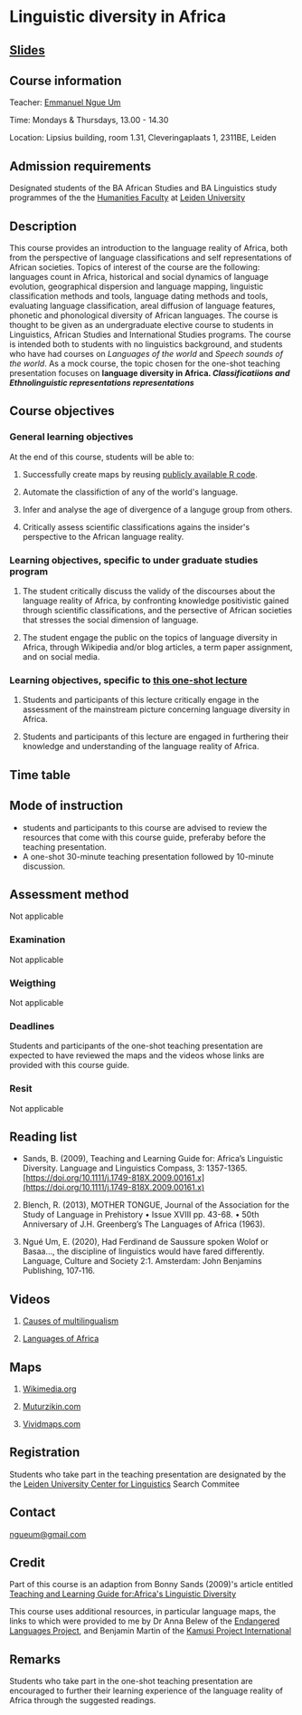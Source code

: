 # **Linguistic diversity in Africa**

## [Slides](https://docs.google.com/presentation/d/1sluXIob1yjTQ_pbkA3y_uKLtBZUqfMfqe-d2DzEoDpQ/edit?usp=sharing)

## **Course information**
Teacher: [Emmanuel Ngue Um](https://www.linkedin.com/in/emmanuel-ngué-um-98663769/)
 
Time: Mondays & Thursdays, 13.00 - 14.30

Location: Lipsius building, room 1.31, Cleveringaplaats 1, 2311BE, Leiden

## **Admission requirements**

Designated students of the BA African Studies and BA Linguistics study programmes of the the [Humanities Faculty](https://www.universiteitleiden.nl/en/humanities) at [Leiden University](https://www.universiteitleiden.nl/en) 

## **Description**

This course provides an introduction to the language reality of Africa, both from the perspective of language classifications and self representations of African societies. Topics of interest of the course are the following:  languages count in Africa, historical and social dynamics of language evolution, geographical dispersion and language mapping, linguistic classification methods and tools, language dating methods and tools, evaluating language classification, areal diffusion of language features, phonetic and phonological diversity of African languages. The course is thought to be given as an undergraduate elective course to students in Linguistics, African Studies and International Studies programs. The course is intended both to students with no linguistics background, and students who have had courses on *Languages of the world* and *Speech sounds of the world*.
As a mock course, the topic chosen for the one-shot teaching presentation focuses on **language diversity in Africa. *Classificatiions and Ethnolinguistic representations representations***

## **Course objectives**

### **General learning objectives**
At the end of this course, students will be able to:

1. Successfully create maps by reusing [publicly available R code](https://github.com/digitalkoine/PizzaMap-learn-to-code-maps-in-R-).

2. Automate the classifiction of any of the world's language.

3. Infer and analyse the age of divergence of a languge group from others.

4. Critically assess scientific classifications agains the insider's perspective to the African language reality. 


### **Learning objectives, specific to under graduate studies program**
1. The student critically discuss the validy of the discourses about the language reality of Africa, by confronting knowledge positivistic gained through scientific classifications, and the persective of African societies that stresses the social dimension of language.

2. The student engage the public on the topics of language diversity in Africa, through Wikipedia and/or blog articles, a term paper assignment, and on social media.

### **Learning objectives, specific to [this one-shot lecture](https://docs.google.com/presentation/d/1sluXIob1yjTQ_pbkA3y_uKLtBZUqfMfqe-d2DzEoDpQ/edit?usp=sharing)**
1. Students and participants of this lecture critically engage in the assessment of the mainstream picture concerning language diversity in Africa.

2. Students and participants of this lecture are engaged in furthering their knowledge and understanding of the language reality of Africa.

## **Time table**

## **Mode of instruction**
- students and participants to this course are advised to review the resources that come with this course guide, preferaby before the teaching presentation.
- A one-shot 30-minute teaching presentation followed by 10-minute discussion.

## **Assessment method**
Not applicable

### **Examination**
Not applicable

### **Weigthing**
Not applicable

### **Deadlines**
Students and participants of the one-shot teaching presentation are expected to have reviewed the maps and the videos whose links are provided with this course guide.

### **Resit**
Not applicable

## **Reading list**

* Sands, B. (2009), Teaching and Learning Guide for: Africa’s Linguistic Diversity. Language and Linguistics Compass, 3: 1357-1365. [https://doi.org/10.1111/j.1749-818X.2009.00161.x](https://doi.org/10.1111/j.1749-818X.2009.00161.x)

2. Blench, R. (2013), MOTHER TONGUE, Journal of the Association for the Study of Language in Prehistory • Issue XVIII pp. 43-68. • 50th Anniversary of J.H. Greenberg’s The Languages of Africa (1963).

3. Ngué Um, E. (2020), Had Ferdinand de Saussure spoken Wolof or Basaa..., the discipline of linguistics would have fared differently. Language, Culture and Society 2:1. Amsterdam: John Benjamins Publishing, 107‐116.


## Videos

1. [Causes of multilingualism](https://vimeo.com/chouettefilms?embedded=true&source=video_title&owner=787351) 

2. [Languages of Africa](https://youtu.be/1WhIiqHr0q0) 

## Maps

1. [Wikimedia.org](https://commons.wikimedia.org/wiki/Category:Linguistic_maps_of_Africa#/media/File:African_language_families.png)

2. [Muturzikin.com](https://www.muturzikin.com/carteafrique.htm)

3. [Vividmaps.com](https://vividmaps.com/detailed-map-of-africas-languages/)

## **Registration**
Students who take part in the teaching presentation are designated by the the [Leiden University Center for Linguistics](https://www.universiteitleiden.nl/en/humanities/leiden-university-centre-for-linguistics) Search Commitee

## **Contact**
ngueum@gmail.com 

## **Credit**
Part of this course is an adaption from Bonny Sands (2009)'s article entitled [Teaching and Learning Guide for:Africa's Linguistic Diversity](https://compass.onlinelibrary.wiley.com/doi/epdf/10.1111/j.1749-818X.2009.00161.x)

This course uses additional resources, in particular language maps, the links to which were provided to me by Dr Anna Belew  of the [Endangered Languages Project](https://www.endangeredlanguages.com/), and Benjamin Martin of the [Kamusi Project International](https://kamusi.org/)

## **Remarks**
Students who take part in the one-shot teaching presentation are encouraged to further their learning experience of the language reality of Africa through the suggested readings. 